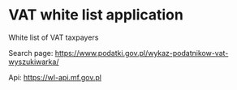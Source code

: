 # VAT white list application

White list of VAT taxpayers

Search page:
https://www.podatki.gov.pl/wykaz-podatnikow-vat-wyszukiwarka/

Api:
https://wl-api.mf.gov.pl
